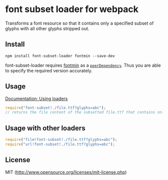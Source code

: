 # font subset loader for webpack

Transforms a font resource so that it contains only a specified subset of glyphs with all other glyphs stripped out.

## Install

`npm install font-subset-loader fontmin --save-dev`

font-subset-loader requires [fontmin](https://github.com/ecomfe/fontmin)
as a [`peerDependency`](https://docs.npmjs.com/files/package.json#peerdependencies). Thus you are able to specify the required version accurately.

## Usage

[Documentation: Using loaders](http://webpack.github.io/docs/using-loaders.html)

``` javascript
require("font-subset!./file.ttf?glyphs=abc");
// returns the file content of the subsetted file.ttf that contains only the specified glyphs a, b and c
```

## Usage with other loaders

``` javascript
require("file!font-subset!./file.ttf?glyphs=abc");
require("url!font-subset!./file.ttf?glyphs=abc");
```

## License

MIT (http://www.opensource.org/licenses/mit-license.php)

